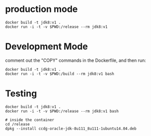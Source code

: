# production mode

    docker build -t jdk8:v1 .
    docker run -i -t -v $PWD:/release --rm jdk8:v1

# Development Mode

comment out the "COPY" commands in the Dockerfile, and then run:

    docker build -t jdk8:v1 .
    docker run -i -t -v $PWD:/build --rm jdk8:v1 bash

# Testing

    docker build -t jdk8:v1 .
    docker run -i -t -v $PWD:/release --rm jdk8:v1 bash

    # inside the container
    cd /release
    dpkg --install ccdg-oracle-jdk-8u111_8u111-1ubuntu14.04.deb
